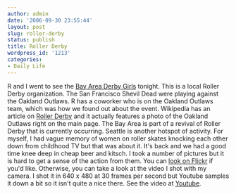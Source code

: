 ```yaml
---
author: admin
date: '2006-09-30 23:55:44'
layout: post
slug: roller-derby
status: publish
title: Roller Derby
wordpress_id: '1213'
categories:
- Daily Life
---
```


R and I went to see the [Bay Area Derby
Girls](http://bayareaderbygirls.com/) tonight. This is a local Roller
Derby organization. The San Francisco Shevil Dead were playing against
the Oakland Outlaws. R has a coworker who is on the Oakland Outlaws
team, which was how we found out about the event. Wikipedia has an
article on [Roller Derby](http://en.wikipedia.org/wiki/Roller_derby) and
it actually features a photo of the Oakland Outlaws right on the main
page. The Bay Area is part of a revival of Roller Derby that is
currently occurring. Seattle is another hotspot of activity. For myself,
I had vague memory of women on roller skates knocking each other down
from childhood TV but that was about it. It's back and we had a good
time knee deep in cheap beer and kitsch. I took a number of pictures but
it is hard to get a sense of the action from them. You can [look on
Flickr](http://www.flickr.com/photos/albill/sets/72157594306894925/) if
you'd like. Otherwise, you can take a look at the video I shot with my
camera. I shot it in 640 x 480 at 30 frames per second but Youtube
samples it down a bit so it isn't quite a nice there. See the video at
[Youtube](http://www.youtube.com/watch?v=pR6Qu9-VIrI).
